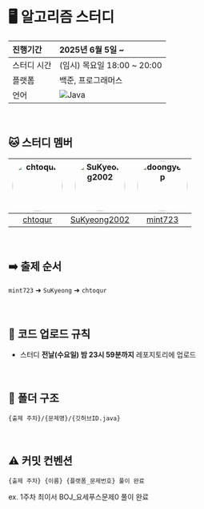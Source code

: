 # 🖥 알고리즘 스터디

| 진행기간 | 2025년 6월 5일 ~ |
|:---|:---|
| 스터디 시간 | (임시) 목요일 18:00 ~ 20:00 |
| 플랫폼 | 백준, 프로그래머스 |
| 언어 | ![Java](https://img.shields.io/badge/java-%23ED8B00.svg?style=for-the-badge&logo=openjdk&logoColor=white) |
<br />

## 🐱 스터디 멤버

|<a href="https://github.com/chtoqur"><img src="https://github.com/chtoqur.png" alt="chtoqur" style="width: 100px; height: 100px; border-radius: 50%;"></a>|<a href="https://github.com/SuKyeong2002"><img src="https://github.com/SuKyeong2002.png" alt="SuKyeong2002" style="width: 100px; height: 100px; border-radius: 50%;"></a>|<a href="https://github.com/mint723"><img src="https://github.com/mint723.png" alt="doongyeop" style="width: 100px; height: 100px; border-radius: 50%;"></a>|
|:---:|:---:|:---:|
| [chtoqur](https://github.com/chtoqur) | [SuKyeong2002](https://github.com/SuKyeong2002) | [mint723](https://github.com/mint723) |
<br />

## ➡️ 출제 순서
`mint723` ➜ `SuKyeong` ➜ `chtoqur`
<br /> <br /> <br />

## 📌 코드 업로드 규칙
- 스터디 **전날(수요일) 밤 23시 59분까지** 레포지토리에 업로드
<br />

## 📁 폴더 구조
```
{출제 주차}/{문제명}/{깃허브ID.java}
```
<br />

## ⚠️ 커밋 컨벤션
```
{출제 주차} {이름} {플랫폼_문제번호} 풀이 완료
```
ex. 1주차 최이서 BOJ_요세푸스문제0 풀이 완료
